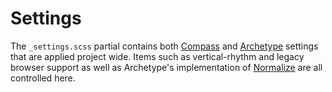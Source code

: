 # Settings

The <code>_settings.scss</code> partial contains both [Compass](https://github.com/chriseppstein/compass) and [Archetype](https://github.com/kwaledesign/Archetype) settings that are applied project wide. Items such as vertical-rhythm and legacy browser support as well as Archetype's implementation of [Normalize]() are all controlled here.
